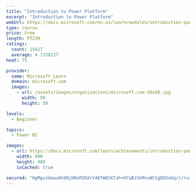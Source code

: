 ```yaml
---
title: "Introduction to Power Platform"
excerpt: "Introduction to Power Platform"
webUrl: https://docs.microsoft.com/en-us/learn/modules/introduction-power-platform/
type: course
price: Free
length: PT21M
ratings:
  count: 15427
  average: 4.7158227
heat: 75

provider:
  name: Microsoft Learn
  domain: microsoft.com
  images:
    - url: /assets/images/organizations/microsoft.com-50x50.jpg
      width: 50
      height: 50

levels:
  - Beginner

topics:
  - Power BI

images:
  - url: https://docs.microsoft.com/learn/achievements/introduction-power-platform-social.png
    width: 800
    height: 400
    isCached: true

secured: "HgMgvz4owu6h08jHNxMZ6XrV4QfWA5KTah+H7aBJ5kM+uWCSgD8XxUq/c/ruzO3d0UzLIttMgfLGerTGV1S15o3f+lFMQhL6GHqCi+s96d+nfDwF+4+cCxISbL5Lg68Q4Uokuk9fRG1/Rr4Pl2UVjjcjv71eVVU3YS5FcOZEPfaxxaNiMLF8zm599Wl0XffB6qeVN4OdqrSBqNcy5hCPNNwrBu+lONbEToSenusUq3CoNKlWopzlKRMy8QkAx1WtRYVcaJNKIDo9syJ+l0XgdYD/Y3qkBY/vie/KdDesWoszn3IMglJWiZlulO1oBI4A7eIe3jCP6yQNIdbKzrGEpeWNTwhEQCbQBPhtMdO926/qFBoyL0LKd/Dgck4IlcbhOXOkf0HUNdKQlGzS5oCkvS8D50XANh2o06D+0Q2MPkgrvzOwrpYqGryydebFxFwa;s80778Bgz26WL8qNaTnQ1w=="
---
```


